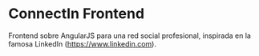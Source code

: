
# ConnectIn Frontend

Frontend sobre AngularJS para una red social profesional, inspirada en la famosa LinkedIn (https://www.linkedin.com). 
